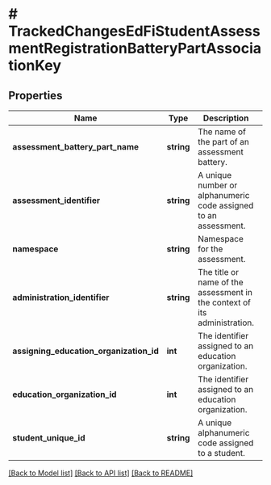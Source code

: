# # TrackedChangesEdFiStudentAssessmentRegistrationBatteryPartAssociationKey

## Properties

Name | Type | Description | Notes
------------ | ------------- | ------------- | -------------
**assessment_battery_part_name** | **string** | The name of the part of an assessment battery. | [optional]
**assessment_identifier** | **string** | A unique number or alphanumeric code assigned to an assessment. | [optional]
**namespace** | **string** | Namespace for the assessment. | [optional]
**administration_identifier** | **string** | The title or name of the assessment in the context of its administration. | [optional]
**assigning_education_organization_id** | **int** | The identifier assigned to an education organization. | [optional]
**education_organization_id** | **int** | The identifier assigned to an education organization. | [optional]
**student_unique_id** | **string** | A unique alphanumeric code assigned to a student. | [optional]

[[Back to Model list]](../../README.md#models) [[Back to API list]](../../README.md#endpoints) [[Back to README]](../../README.md)
